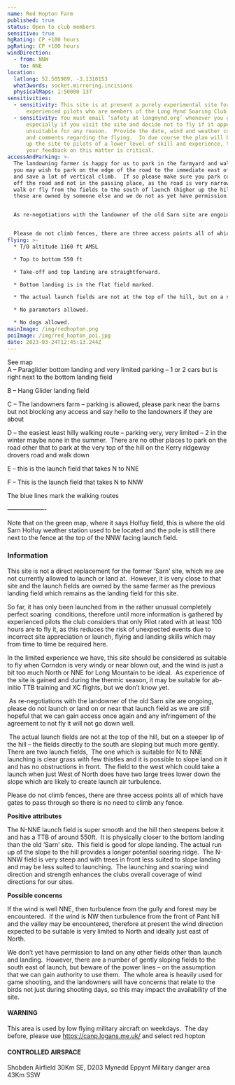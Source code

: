 ```yaml
---
name: Red Hopton Farm
published: true
status: Open to club members
sensitive: true
hgRating: CP +100 hours
pgRating: CP +100 hours
windDirection:
  - from: NNW
    to: NNE
location:
  latlong: 52.505989, -3.1310153
  what3words: socket.mirroring.incisions
  physicalMaps: 1:50000 137
sensitivities:
  - sensitivity: This site is at present a purely experimental site for highly
      experienced pilots who are members of the Long Mynd Soaring Club only
  - sensitivity: You must email ‘safety at longmynd.org’ whenever you go there,
      especially if you visit the site and decide not to fly if it appears
      unsuitable for any reason.  Provide the date, wind and weather conditions
      and comments regarding the flying.  In due course the plan will be to open
      up the site to pilots of a lower level of skill and experience, therefore
      your feedback on this matter is critical.
accessAndParking: >-
  The landowning farmer is happy for us to park in the farmyard and walk up, or
  you may wish to park on the edge of the road to the immediate east of launch
  and save a lot of vertical climb.  If so please make sure you park completely
  off the road and not in the passing place, as the road is very narrow.  Do not
  walk or fly from the fields to the south of launch (higher up the hill), as
  these are owned by someone else and we do not as yet have permission.


  As re-negotiations with the landowner of the old Sarn site are ongoing, please do not launch or land on or near that launch field as we are still hopeful that we can gain access once again and any infringement of the agreement to not fly it will not go down well.


  Please do not climb fences, there are three access points all of which have gates to pass through so there is no need to climb any fence.
flying: >-
  * T/O altitude 1160 ft AMSL

  * Top to bottom 550 ft

  * Take-off and top landing are straightforward.

  * Bottom landing is in the flat field marked.

  * The actual launch fields are not at the top of the hill, but on a steeper lip of the hill – the fields directly to the south are sloping but much more gently.  There are two launch fields,  The one which is suitable for N to NNE launching is clear grass with few thistles and it is possible to slope land on it and has no obstructions in front.  The field to the west which could take a launch when just West of North does have two large trees lower down the slope which are likely to create launch air turbulence.

  * No paramotors allowed.

  * No dogs allowed.
mainImage: /img/redhopton.png
poiImage: /img/red_hopton_poi.jpg
date: 2023-03-24T12:45:13.244Z
---
```

See map\
A – Paraglider bottom landing and very limited parking – 1 or 2 cars but is right next to the bottom landing field

B – Hang Glider landing field

C – The landowners farm – parking is allowed, please park near the barns but not blocking any access and say hello to the landowners if they are about

D – the easiest least hilly walking route – parking very, very limited – 2 in the winter maybe none in the summer.  There are no other places to park on the road other that to park at the very top of the hill on the Kerry ridgeway drovers road and walk down

E – this is the launch field that takes N to NNE

F – This is the launch field that takes N to NNW

The blue lines mark the walking routes

——————-

Note that on the green map, where it says Holfuy field, this is where the old Sarn Holfuy weather station used to be located and the pole is still there next to the fence at the top of the NNW facing launch field.

### Information

This site is not a direct replacement for the former ‘Sarn’ site, which we are not currently allowed to launch or land at.  However, it is very close to that site and the launch fields are owned by the same farmer as the previous landing field which remains as the landing field for this site.

So far, it has only been launched from in the rather unusual completely perfect soaring  conditions, therefore until more information is gathered by experienced pilots the club considers that only Pilot rated with at least 100 hours are to fly it, as this reduces the risk of unexpected events due to incorrect site appreciation or launch, flying and landing skills which may from time to time be required here.

In the limited experience we have, this site should be considered as suitable to fly when Corndon is very windy or near blown out, and the wind is just a bit too much North or NNE for Long Mountain to be ideal.  As experience of the site is gained and during the thermic season, it may be suitable for ab-initio TTB training and XC flights, but we don’t know yet.

 As re-negotiations with the landowner of the old Sarn site are ongoing, please do not launch or land on or near that launch field as we are still hopeful that we can gain access once again and any infringement of the agreement to not fly it will not go down well.

 The actual launch fields are not at the top of the hill, but on a steeper lip of the hill – the fields directly to the south are sloping but much more gently.  There are two launch fields,  The one which is suitable for N to NNE launching is clear grass with few thistles and it is possible to slope land on it and has no obstructions in front.  The field to the west which could take a launch when just West of North does have two large trees lower down the slope which are likely to create launch air turbulence.

Please do not climb fences, there are three access points all of which have gates to pass through so there is no need to climb any fence.

**Positive attributes**

The N-NNE launch field is super smooth and the hill then steepens below it and has a TTB of around 550ft.  It is physically closer to the bottom landing than the old ‘Sarn’ site.  This field is good for slope landing. The actual run up of the slope to the hill provides a longer potential soaring ridge.  The N-NNW field is very steep and with trees in front less suited to slope landing and may be less suited to launching.  The launching and soaring wind direction and strength enhances the clubs overall coverage of wind directions for our sites.

**Possible concerns**

If the wind is well NNE, then turbulence from the gully and forest may be encountered.  If the wind is NW then turbulence from the front of Pant hill and the valley may be encountered, therefore at present the wind direction expected to be suitable is very limited to North and ideally just east of North.

We don’t yet have permission to land on any other fields other than launch and landing.  However, there are a number of gently sloping fields to the south east of launch, but beware of the power lines – on the assumption that we can gain authority to use them.  The whole area is heavily used for game shooting, and the landowners will have concerns that relate to the birds not just during shooting days, so this may impact the availability of the site.

#### WARNING

This area is used by low flying military aircraft on weekdays.  The day before, please use <https://canp.logans.me.uk/> and select red hopton

#### CONTROLLED AIRSPACE

Shobden Airfield 30Km SE, D203 Mynedd Eppynt Military danger area 43Km SSW
